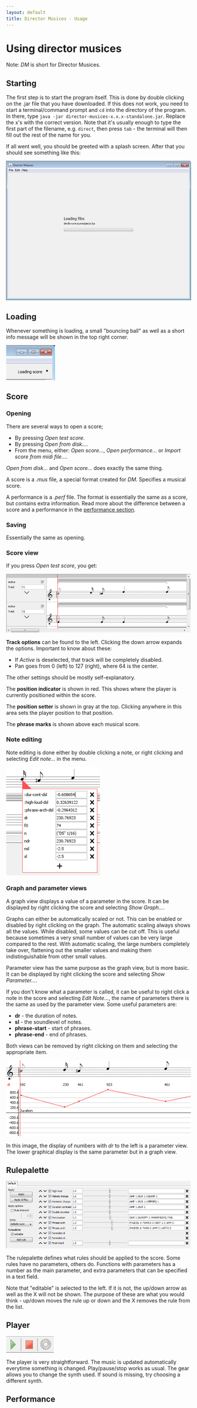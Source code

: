 ```yaml
---
layout: default
title: Director Musices · Usage
---
```


# Using director musices

Note: *DM* is short for Director Musices.

## Starting

The first step is to start the program itself.
This is done by double clicking on the .jar file that you have downloaded.
If this does not work, you need to start a terminal/command prompt and 
`cd` into the directory of the program.
In there, type `java -jar director-musices-x.x.x-standalone.jar`.
Replace the x's with the correct version. Note that it's usually enough to
type the first part of the filename, e.g. `direct`, then press `tab` - the
terminal will then fill out the rest of the name for you.

If all went well, you should be greeted with a splash screen. After that
you should see something like this:

![starting image](images/starting.png)

## Loading

Whenever something is loading, a small "bouncing ball" as well
as a short info message will be shown in the top right corner.

![loading info](images/loading.png)

## Score

### Opening

There are several ways to open a score;

* By pressing *Open test score*.
* By pressing *Open from disk...*.
* From the menu, either: 
  *Open score...*, *Open performance...* or *Import score from midi file...*.

*Open from disk...* and *Open score...* does exactly the same thing.

A score is a *.mus* file, a special format created for *DM*. Specifies
a musical score.

A performance is a *.perf* file. The format is essentially the same as
a score, but contains extra information.
Read more about the difference between a score and a performance in the
[performance section](#performance).

### Saving

Essentially the same as opening.

### Score view

If you press *Open test score*, you get:

![test score example](images/test-score.png)

**Track options** can be found to the left.
Clicking the down arrow expands the options.
Important to know about these:

* If *Active* is deselected, that track will be completely disabled.
* Pan goes from 0 (left) to 127 (right), where 64 is the center.

The other settings should be mostly self-explanatory.

The **position indicator** is shown in red. This shows where
the player is currently positioned within the score.

The **position setter** is shown in gray at the top. Clicking anywhere
in this area sets the player position to that position.

The **phrase marks** is shown above each musical score.

### Note editing

Note editing is done either by double clicking a note, or right clicking and
selecting *Edit note...* in the menu.

![note editing example](images/note-edit.png)

### Graph and parameter views

A graph view displays a value of a parameter in the score. It can be displayed
by right clicking the score and selecting *Show Graph...*.

Graphs can either be automatically scaled or not.
This can be enabled or disabled by right clicking on the graph. The automatic scaling
always shows all the values. While disabled, some values can be cut off. This is
useful because sometimes a very small number of values can be very large compared
to the rest. With automatic scaling, the large numbers completely take over,
flattening out the smaller values and making them indistinguishable from other
small values.

Parameter view has the same purpose as the graph view, but is more basic.
It can be displayed by right clicking the score and selecting *Show Parameter...*.

If you don't know what a parameter is called, it can be useful to right click
a note in the score and selecting *Edit Note...*, the name of parameters there
is the same as used by the parameter view. Some useful parameters are:

* **dr** - the duration of notes.
* **sl** - the soundlevel of notes.
* **phrase-start** - start of phrases.
* **phrase-end** - end of phrases.

Both views can be removed by right clicking on them and selecting the appropriate
item.

![graph and parameter view example](images/graph-parameter-view.png)

In this image, the display of numbers with *dr* to the left is a parameter view.
The lower graphical display is the same parameter but in a graph view.

## Rulepalette

![rulepalette example](images/default-rulepalette.png)

The rulepalette defines what rules should be applied to the score.
Some rules have no parameters, others do. Functions with parameters
has a number as the main parameter, and extra parameters that can be specified
in a text field.

Note that "editable" is selected to the left. If it is not, the up/down arrow
as well as the X will not be shown. The purpose of these are what you would
think - up/down moves the rule up or down and the X removes the rule from the list.

## Player

![player](images/player.png)

The player is very straightforward. The music is updated automatically 
everytime something is changed. Play/pause/stop works as usual. The gear
allows you to change the synth used. If sound is missing, try choosing a
different synth.

## Performance
